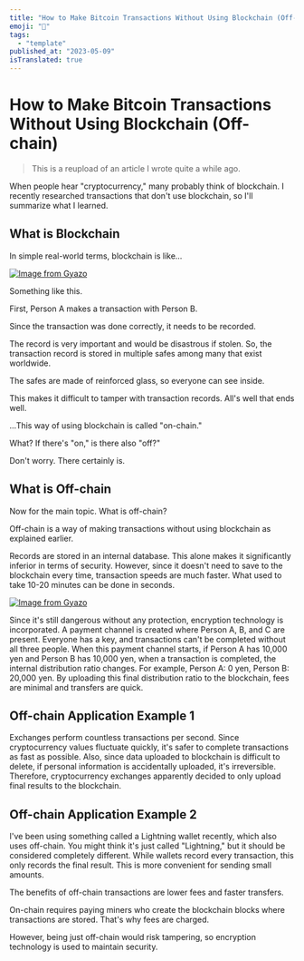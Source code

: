```yaml
---
title: "How to Make Bitcoin Transactions Without Using Blockchain (Off-chain)"
emoji: "🤖"
tags:
  - "template"
published_at: "2023-05-09"
isTranslated: true
---
```


# How to Make Bitcoin Transactions Without Using Blockchain (Off-chain)

> This is a reupload of an article I wrote quite a while ago.

When people hear "cryptocurrency," many probably think of blockchain. I recently researched transactions that don't use blockchain, so I'll summarize what I learned.

## What is Blockchain

In simple real-world terms, blockchain is like...

[![Image from Gyazo](https://i.gyazo.com/9713f36f1f5ee01a3ecf8e13bc08659a.png)](https://gyazo.com/9713f36f1f5ee01a3ecf8e13bc08659a)

Something like this.

First, Person A makes a transaction with Person B.

Since the transaction was done correctly, it needs to be recorded.

The record is very important and would be disastrous if stolen. So, the transaction record is stored in multiple safes among many that exist worldwide.

The safes are made of reinforced glass, so everyone can see inside.

This makes it difficult to tamper with transaction records. All's well that ends well.

...This way of using blockchain is called "on-chain."

What? If there's "on," is there also "off?"

Don't worry. There certainly is.

## What is Off-chain

Now for the main topic. What is off-chain?

Off-chain is a way of making transactions without using blockchain as explained earlier.

Records are stored in an internal database. This alone makes it significantly inferior in terms of security. However, since it doesn't need to save to the blockchain every time, transaction speeds are much faster. What used to take 10-20 minutes can be done in seconds.

[![Image from Gyazo](https://i.gyazo.com/7dfd830ae8c57ca3ce21ba993c1f51c7.png)](https://gyazo.com/7dfd830ae8c57ca3ce21ba993c1f51c7)

Since it's still dangerous without any protection, encryption technology is incorporated. A payment channel is created where Person A, B, and C are present. Everyone has a key, and transactions can't be completed without all three people. When this payment channel starts, if Person A has 10,000 yen and Person B has 10,000 yen, when a transaction is completed, the internal distribution ratio changes. For example, Person A: 0 yen, Person B: 20,000 yen. By uploading this final distribution ratio to the blockchain, fees are minimal and transfers are quick.

## Off-chain Application Example 1

Exchanges perform countless transactions per second. Since cryptocurrency values fluctuate quickly, it's safer to complete transactions as fast as possible. Also, since data uploaded to blockchain is difficult to delete, if personal information is accidentally uploaded, it's irreversible. Therefore, cryptocurrency exchanges apparently decided to only upload final results to the blockchain.

## Off-chain Application Example 2

I've been using something called a Lightning wallet recently, which also uses off-chain. You might think it's just called "Lightning," but it should be considered completely different. While wallets record every transaction, this only records the final result. This is more convenient for sending small amounts.

The benefits of off-chain transactions are lower fees and faster transfers.

On-chain requires paying miners who create the blockchain blocks where transactions are stored. That's why fees are charged.

However, being just off-chain would risk tampering, so encryption technology is used to maintain security.
